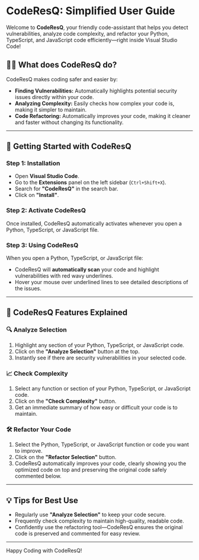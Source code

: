 # CodeResQ: Simplified User Guide

Welcome to **CodeResQ**, your friendly code-assistant that helps you detect vulnerabilities, analyze code complexity, and refactor your Python, TypeScript, and JavaScript code efficiently—right inside Visual Studio Code!

## 🧑‍💻 What does CodeResQ do?

CodeResQ makes coding safer and easier by:

- **Finding Vulnerabilities:** Automatically highlights potential security issues directly within your code.
- **Analyzing Complexity:** Easily checks how complex your code is, making it simpler to maintain.
- **Code Refactoring:** Automatically improves your code, making it cleaner and faster without changing its functionality.

---

## 🚀 Getting Started with CodeResQ

### Step 1: Installation

- Open **Visual Studio Code**.
- Go to the **Extensions** panel on the left sidebar (`Ctrl+Shift+X`).
- Search for **"CodeResQ"** in the search bar.
- Click on **"Install"**.

### Step 2: Activate CodeResQ

Once installed, CodeResQ automatically activates whenever you open a Python, TypeScript, or JavaScript file.

### Step 3: Using CodeResQ

When you open a Python, TypeScript, or JavaScript file:

- CodeResQ will **automatically scan** your code and highlight vulnerabilities with red wavy underlines.
- Hover your mouse over underlined lines to see detailed descriptions of the issues.

---

## 🎯 CodeResQ Features Explained

### 🔍 Analyze Selection

1. Highlight any section of your Python, TypeScript, or JavaScript code.
2. Click on the **"Analyze Selection"** button at the top.
3. Instantly see if there are security vulnerabilities in your selected code.

### 📈 Check Complexity

1. Select any function or section of your Python, TypeScript, or JavaScript code.
2. Click on the **"Check Complexity"** button.
3. Get an immediate summary of how easy or difficult your code is to maintain.

### 🛠️ Refactor Your Code

1. Select the Python, TypeScript, or JavaScript function or code you want to improve.
2. Click on the **"Refactor Selection"** button.
3. CodeResQ automatically improves your code, clearly showing you the optimized code on top and preserving the original code safely commented below.

---

## 💡 Tips for Best Use

- Regularly use **"Analyze Selection"** to keep your code secure.
- Frequently check complexity to maintain high-quality, readable code.
- Confidently use the refactoring tool—CodeResQ ensures the original code is preserved and commented for easy review.

---


Happy Coding with CodeResQ!

